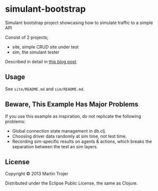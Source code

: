 # simulant-bootstrap

Simulant bootstrap project showcasing how to simulate traffic to a simple API

Consist of 2 projects;

  - site, simple CRUD site under test
  - sim, the simulant tester

Described in detail in [this blog post](http://martintrojer.github.io/clojure/2013/09/29/testing-an-api-with-simulant/).

## Usage

See `site/README.md` and `sim/README.md`.

## Beware, This Example Has Major Problems

If you use this example as inspiration, do not replicate the following
problems:

* Global connection state management in db.clj.
* Choosing driver data randomly at sim time, not test time.
* Recording sim-specific results on agents & actions, which breaks the
  separation between the test an sim layers.

## License

Copyright © 2013 Martin Trojer

Distributed under the Eclipse Public License, the same as Clojure.
